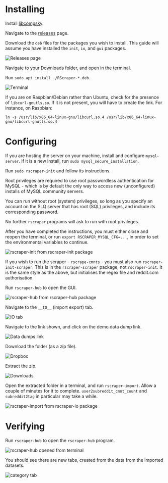 # Installing

Install [libcompsky](https://github.com/NotCompsky/libcompsky).

Navigate to the [releases](releases) page.

Download the `deb` files for the packages you wish to install. This guide will assume you have installed the `init`, `io`, and `gui` packages.

![Releases page](https://user-images.githubusercontent.com/30552567/60239664-50da7d00-98a6-11e9-80d2-041732229232.png)

Navigate to your Downloads folder, and open in the terminal.

Run `sudo apt install ./RScraper-*.deb`.

![Terminal](https://user-images.githubusercontent.com/30552567/60239671-59cb4e80-98a6-11e9-9102-e156814468d2.png)

If you are on Raspbian/Debian rather than Ubuntu, check for the presence of `libcurl-gnutls.so`. If it is not present, you will have to create the link. For instance, on Raspbian:

    ln -s /usr/lib/x86_64-linux-gnu/libcurl.so.4 /usr/lib/x86_64-linux-gnu/libcurl-gnutls.so.4

# Configuring

If you are hosting the server on your machine, install and configure `mysql-server`. If it is a new install, run `sudo mysql_secure_installation`.

Run `sudo rscraper-init` and follow its instructions.

Root privileges are required to use root passwordless authentication for MySQL - which is by default the only way to access new (unconfigured) installs of MySQL community servers.

You can run without root (system) privileges, so long as you specify an account on the SLQ server that has root (SQL) privileges, and include its corresponding password.

No further `rscraper` programs will ask to run with root privileges.

After you have completed the instructions, you must either close and reopen the terminal, or run `export RSCRAPER_MYSQL_CFG=...`, in order to set the environmental variables to continue.

![rscraper-init from rscraper-init package](https://user-images.githubusercontent.com/30552567/60239676-6059c600-98a6-11e9-8074-7cb8da7f31d0.png)

If you wish to run the scraper - `rscrape-cmnts` - you must also run `rscraper-init-scraper`. This is in the `rscraper-scraper` package, not `rscraper-init`. It is the same style as the above, but initialises the regex file and reddit.com authorisation.

Run `rscraper-hub` to open the GUI.

![rscraper-hub from rscraper-hub package](https://user-images.githubusercontent.com/30552567/60239689-6a7bc480-98a6-11e9-8c1b-74b7cd106a6e.png)

Navigate to the `__IO__` (import export) tab.

![__IO__ tab](https://user-images.githubusercontent.com/30552567/60239720-88e1c000-98a6-11e9-83f2-74064b2f4ffd.png)

Navigate to the link shown, and click on the demo data dump link.

![Data dumps link](https://user-images.githubusercontent.com/30552567/60239723-8ed7a100-98a6-11e9-957d-d5b6746af7c7.png)

Download the folder (as a zip file).

![Dropbox](https://user-images.githubusercontent.com/30552567/60239741-a3b43480-98a6-11e9-897f-b0838c8fc183.png)

Extract the zip.

![Downloads](https://user-images.githubusercontent.com/30552567/60239747-a878e880-98a6-11e9-8a97-690726508ca0.png)

Open the extracted folder in a terminal, and run `rscraper-import`. Allow a couple of minutes for it to complete. `user2subreddit_cmnt_count` and `subreddit2tag` in particular may take a while.

![rscraper-import from rscraper-io package](https://user-images.githubusercontent.com/30552567/60245955-8f2b6880-98b5-11e9-984f-94fd6d1504f4.png)

# Verifying

Run `rscraper-hub` to open the `rscraper-hub` program.

![rscraper-hub opened from terminal](https://user-images.githubusercontent.com/30552567/60246088-e2052000-98b5-11e9-82be-e259d6f30f9e.png)

You should see there are new tabs, created from the data from the imported datasets.

![category tab](https://user-images.githubusercontent.com/30552567/60246202-22649e00-98b6-11e9-8cef-61e6b5d87e77.png)
